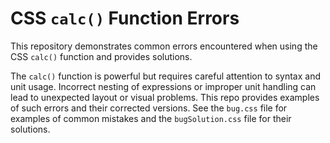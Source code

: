 # CSS `calc()` Function Errors
This repository demonstrates common errors encountered when using the CSS `calc()` function and provides solutions.

The `calc()` function is powerful but requires careful attention to syntax and unit usage.  Incorrect nesting of expressions or improper unit handling can lead to unexpected layout or visual problems.  This repo provides examples of such errors and their corrected versions.  See the `bug.css` file for examples of common mistakes and the `bugSolution.css` file for their solutions.